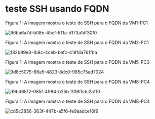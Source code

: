 
# teste SSH usando FQDN

Figura 1: A imagem mostra o teste de SSH para o FQDN da VM1-PC1

![96ba6a7d-b08e-45cf-811a-d173a1df30f0](https://user-images.githubusercontent.com/103062837/187974937-0046c94d-84c9-4003-9af8-c908913b5ff8.jpeg)

Figura 1: A imagem mostra o teste de SSH para o FQDN da VM2-PC1

![182b99e3-1b8c-4ceb-befc-419fda761fba](https://user-images.githubusercontent.com/103062837/187975102-f06490af-03df-451d-ac6d-a7a97ad15e82.jpeg)

Figura 1: A imagem mostra o teste de SSH para o FQDN da VM5-PC3

![9d8c5075-66a5-4823-8dc0-985c75ad7024](https://user-images.githubusercontent.com/103062837/187975916-ee6af1b5-2db0-4713-9baa-0ed1b88527c9.jpeg)

Figura 1: A imagem mostra o teste de SSH para o FQDN da VM8-PC4

![d9bd6512-085f-4984-b25b-336f5dc2a110](https://user-images.githubusercontent.com/103062837/187968781-9a82398e-1110-402f-aaec-b918ca5aef25.jpeg)

Figura 1: A imagem mostra o teste de SSH para o FQDN da VM8-PC4

![cd5c3856-363f-447b-a5f6-fe9aadce16f9](https://user-images.githubusercontent.com/103062837/187968789-0f7af9e1-9b54-4f2d-9784-a885469f9c3b.jpeg)

